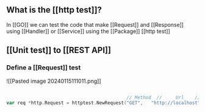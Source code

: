 ## What is the [[http test]]?

In [[GO]] we can test the code that make [[Request]] and [[Response]] using [[Handler]] or [[Service]] using the [[Package]] [[http test]]  

## [[Unit test]] to [[REST API]]

### Define a [[Request]] test
![[Pasted image 20240115111011.png]]

```Go

											// Method  //     Url    // Body
var req *http.Request = httptest.NewRequest("GET",   "http://localhost",nil)

```
